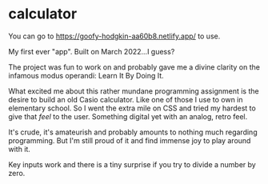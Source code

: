 # calculator

You can go to https://goofy-hodgkin-aa60b8.netlify.app/ to use.

My first ever "app". Built on March 2022...I guess?

The project was fun to work on and probably gave me a divine clarity on the infamous modus operandi: Learn It By Doing It.

What excited me about this rather mundane programming assignment is the desire to build an old Casio calculator. Like one of those I use to own in elementary school. So I went the extra mile on CSS and tried my hardest to give that *feel* to the user. Something digital yet with an analog, retro feel.

It's crude, it's amateurish and probably amounts to nothing much regarding programming. But I'm still proud of it and find immense joy to play around with it.

Key inputs work and there is a tiny surprise if you try to divide a number by zero.


